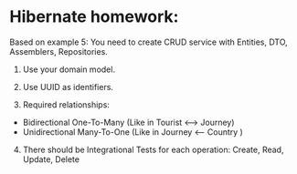 # Hibernate homework:

Based on example 5:
You need to create CRUD service with Entities, DTO, Assemblers, Repositories. 

1. Use your domain model.
2. Use UUID as identifiers.

3. Required relationships: 
- Bidirectional  One-To-Many (Like in Tourist <--> Journey)
- Unidirectional Many-To-One (Like in Journey <-- Country )

4. There should be Integrational Tests for each operation: Create, Read, Update, Delete